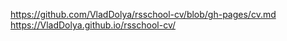 https://github.com/VladDolya/rsschool-cv/blob/gh-pages/cv.md
https://VladDolya.github.io/rsschool-cv/
